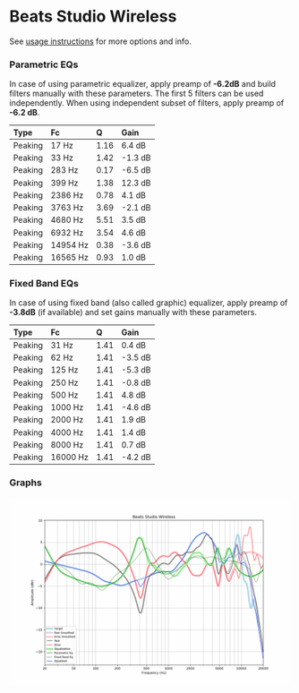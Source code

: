 # Beats Studio Wireless
See [usage instructions](https://github.com/jaakkopasanen/AutoEq#usage) for more options and info.

### Parametric EQs
In case of using parametric equalizer, apply preamp of **-6.2dB** and build filters manually
with these parameters. The first 5 filters can be used independently.
When using independent subset of filters, apply preamp of **-6.2 dB**.

| Type    | Fc       |    Q | Gain    |
|:--------|:---------|:-----|:--------|
| Peaking | 17 Hz    | 1.16 | 6.4 dB  |
| Peaking | 33 Hz    | 1.42 | -1.3 dB |
| Peaking | 283 Hz   | 0.17 | -6.5 dB |
| Peaking | 399 Hz   | 1.38 | 12.3 dB |
| Peaking | 2386 Hz  | 0.78 | 4.1 dB  |
| Peaking | 3763 Hz  | 3.69 | -2.1 dB |
| Peaking | 4680 Hz  | 5.51 | 3.5 dB  |
| Peaking | 6932 Hz  | 3.54 | 4.6 dB  |
| Peaking | 14954 Hz | 0.38 | -3.6 dB |
| Peaking | 16565 Hz | 0.93 | 1.0 dB  |

### Fixed Band EQs
In case of using fixed band (also called graphic) equalizer, apply preamp of **-3.8dB**
(if available) and set gains manually with these parameters.

| Type    | Fc       |    Q | Gain    |
|:--------|:---------|:-----|:--------|
| Peaking | 31 Hz    | 1.41 | 0.4 dB  |
| Peaking | 62 Hz    | 1.41 | -3.5 dB |
| Peaking | 125 Hz   | 1.41 | -5.3 dB |
| Peaking | 250 Hz   | 1.41 | -0.8 dB |
| Peaking | 500 Hz   | 1.41 | 4.8 dB  |
| Peaking | 1000 Hz  | 1.41 | -4.6 dB |
| Peaking | 2000 Hz  | 1.41 | 1.9 dB  |
| Peaking | 4000 Hz  | 1.41 | 1.4 dB  |
| Peaking | 8000 Hz  | 1.41 | 0.7 dB  |
| Peaking | 16000 Hz | 1.41 | -4.2 dB |

### Graphs
![](./Beats%20Studio%20Wireless.png)